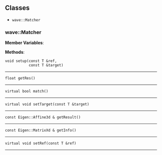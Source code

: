 ## Classes

- `wave::Matcher`



### wave::Matcher

**Member Variables**:



**Methods**:

    void setup(const T &ref,
               const T &target)


---

    float getRes()


---

    virtual bool match()


---

    virtual void setTarget(const T &target)


---

    const Eigen::Affine3d & getResult()


---

    const Eigen::MatrixXd & getInfo()


---

    virtual void setRef(const T &ref)


---